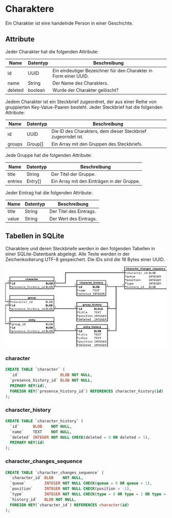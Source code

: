 # Charaktere

Ein Charakter ist eine handelnde Person in einer Geschichte.


## Attribute

Jeder Charakter hat die folgenden Attribute:

| Name      | Datentyp | Beschreibung                                                     |
|-----------|----------|------------------------------------------------------------------|
| id        | UUID     | Ein eindeutiger Bezeichner für den Charakter in Form einer UUID. |
| name      | String   | Der Name des Charakters.                                         |
| deleted   | boolean  | Wurde der Charakter gelöscht?                                    |

Jedem Charakter ist ein Steckbrief zugeordnet, der aus einer Reihe von
gruppierten Key-Value-Paaren besteht. Jeder Steckbrief hat die folgenden
Attribute:

| Name      | Datentyp | Beschreibung                                                     |
|-----------|----------|------------------------------------------------------------------|
| id        | UUID     | Die ID des Charakters, dem dieser Steckbrief zugeorndet ist.     |
| groups    | Group[]  | Ein Array mit den Gruppen des Steckbriefs.                       |

Jede Gruppe hat die folgenden Attribute:

| Name      | Datentyp | Beschreibung                                                     |
|-----------|----------|------------------------------------------------------------------|
| title     | String   | Der Titel der Gruppe.                                            |
| entries   | Entry[]  | Ein Array mit den Einträgen in der Gruppe.                       |

Jeder Eintrag hat die folgenden Attribute:

| Name      | Datentyp | Beschreibung                                                     |
|-----------|----------|------------------------------------------------------------------|
| title     | String   | Der Titel des Eintrags.                                          |
| value     | String   | Der Wert des Eintrags.                                           |


## Tabellen in SQLite

Charaktere und deren Steckbriefe werden in den folgenden Tabellen in einer
SQLite-Datenbank abgelegt. Alle Texte werden in der Zeichenkodierung UTF-8
gespeichert. Die IDs sind die 16 Bytes einer UUID.

![](tables.png)

### character

```sql
CREATE TABLE `character` (
  `id`                  BLOB NOT NULL,
  `presence_history_id` BLOB NOT NULL,
  PRIMARY KEY(id),
  FOREIGN KEY(`presence_history_id`) REFERENCES character_history(id)
);
```

### character_history

```sql
CREATE TABLE `character_history` (
  `id`      BLOB    NOT NULL,
  `name`    TEXT    NOT NULL,
  `deleted` INTEGER NOT NULL CHECK(deleted = 0 OR deleted = 1),
  PRIMARY KEY(id)
);
```

### character_changes_sequence

```sql
CREATE TABLE `character_changes_sequence` (
  `character_id` BLOB    NOT NULL,
  `queue`        INTEGER NOT NULL CHECK(queue = 0 OR queue = 1),
  `position`     INTEGER NOT NULL CHECK(position > -1),
  `type`         INTEGER NOT NULL CHECK(type = 0 OR type = 1 OR type = 2),
  `history_id`   BLOB NOT NULL,
  FOREIGN KEY(`character_id`) REFERENCES character(id)
);
```
